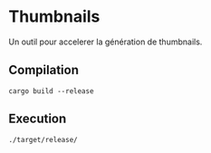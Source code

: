 # Thumbnails

Un outil pour accelerer la génération de thumbnails.

## Compilation 
```
cargo build --release
```

## Execution
```
./target/release/
```